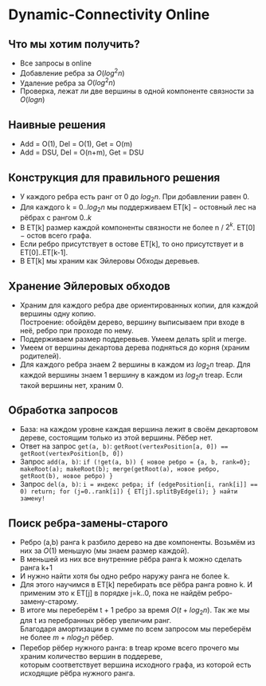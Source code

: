 Dynamic-Connectivity Online
=====

Что мы хотим получить?
-----

* Все запросы в online
* Добавление ребра за $O(log^2n)$
* Удаление ребра за $O(log^2n)$
* Проверка, лежат ли две вершины в одной компоненте связности за $O(logn)$

Наивные решения
-----

* Add = O(1), Del = O(1), Get = O(m)
* Add = DSU, Del = O(n+m), Get = DSU

Конструкция для правильного решения
-----

* У каждого ребра есть ранг от 0 до $log_{2}n$. При добавлении равен 0.
* Для каждого k = 0..$log_{2}n$ мы поддерживаем ET[k] $-$ остовный лес на рёбрах с рангом $0..k$
* В ET[k] размер каждой компоненты связности не более n / $2^k$. ET[0] $-$ остов всего графа.
* Если ребро присутствует в остове ET[k], то оно присутствует и в ET[0]..ET[k-1].
* В ET[k] мы храним как Эйлеровы Обходы деревьев.

Хранение Эйлеровых обходов
-----

* Храним для каждого ребра две ориентированных копии, для каждой вершины одну копию.<br>Построение: обойдём дерево, вершину выписываем при входе в неё, ребро при проходе по нему.
* Поддерживаем размер поддеревьев. Умеем делать split и merge.
* Умеем от вершины декартова дерева подняться до корня (храним родителей).
* Для каждого ребра знаем 2 вершины в каждом из $log_{2}n$ treap. Для каждой вершины знаем 1 вершину в каждом из $log_{2}n$ treap. Если такой вершины нет, храним 0.

Обработка запросов
-----

* База: на каждом уровне каждая вершина лежит в своём декартовом дереве, состоящим только из этой вершины. Рёбер нет.
* Ответ на запрос `get(a, b)`: `getRoot(vertexPosition[a, 0]) == getRoot(vertexPosition[b, 0])`
* Запрос `add(a, b)`: `if (!get(a, b)) { новое ребро = {a, b, rank=0}; makeRoot(a); makeRoot(b); merge(getRoot(a), новое ребро, getRoot(b), новое ребро) }`
* Запрос `del(a, b)`: `i = индекс ребра; if (edgePosition[i, rank[i]] == 0) return; for (j=0..rank[i]) { ET[j].splitByEdge(i); } найти замену!`

Поиск ребра-замены-старого
-----

* Ребро (a,b) ранга k разбило дерево на две компоненты. Возьмём из них за $O(1)$ меньшую (мы знаем размер каждой).
* В меньшей из них все внутренние рёбра ранга k можно сделать ранга k+1
* И нужно найти хотя бы одно ребро наружу ранга не более k.
* Для этого научимся в ET[k] перебирать все рёбра ранга ровно k. И применим это к ET[j] в порядке j=k..0, пока не найдём ребро-замену-старому.
* В итоге мы переберём t + 1 ребро за время $O(t + log_2n)$. Так же мы для t из перебранных рёбер увеличим ранг.<br>Благодаря амортизации в сумме по всем запросом мы переберём не более $m + nlog_{2}n$ рёбер.
* Перебор рёбер нужного ранга: в treap кроме всего прочего мы храним количество вершин в поддереве,<br>которым соответствует вершина исходного графа, из которой есть исходящие рёбра нужного ранга.
